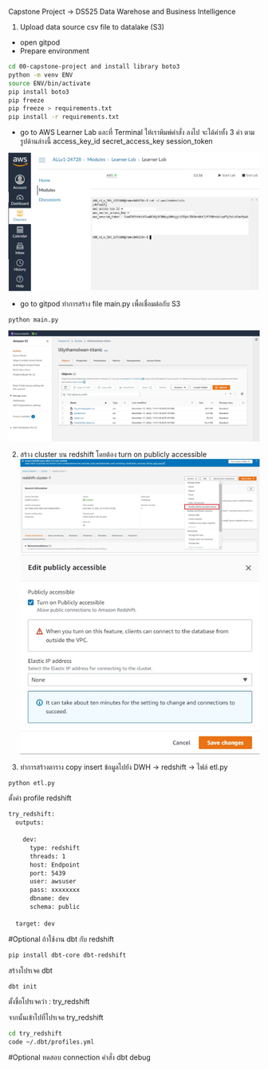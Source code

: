 Capstone Project -> DS525 Data Warehose and Business Intelligence
1. Upload data source csv file to datalake (S3)
- open gitpod 
- Prepare environment

```sh
cd 00-capstone-project and install library boto3
python -m venv ENV
source ENV/bin/activate
pip install boto3
pip freeze
pip freeze > requirements.txt
pip install -r requirements.txt
```

- go to AWS Learner Lab และที่ Terminal ให้เราพิมพ์คำสั่ง 
 ลงไป จะได้ค่าทั้ง 3 ค่า ตามรูปด้านล่างนี้
access_key_id
secret_access_key
session_token

![credential_aws](credential_aws.jpg)

- go to gitpod ทำการสร้าง file main.py เพื่อเชื่อมต่อกับ S3
```sh
python main.py
```
![s3_buckets](s3_buckets.jpg)

2. สร้าง cluster บน redshift โดยต้อง turn on publicly accessible 
![redshift_turnon_public](redshift_turnon_public.jpg)
![redshift_turnon_save](redshift_turnon_save.jpg)


3. ทำการสร้างตาราง copy insert ข้อมูลไปยัง DWH  -> redshift -> ไฟล์ etl.py
```sh
python etl.py
```
ตั้งค่า profile redshift
```sh
try_redshift:
  outputs:

    dev:
      type: redshift
      threads: 1
      host: Endpoint
      port: 5439
      user: awsuser
      pass: xxxxxxxx
      dbname: dev
      schema: public

  target: dev
```

#Optional ถ้าใช้งาน dbt กับ redshift
```sh
pip install dbt-core dbt-redshift
```
สร้างโปรเจค dbt 
```sh
dbt init
```
ตั้งชื่อโปรเจคว่า : try_redshift

จากนั้นเข้าไปที่โปรเจค try_redshift
```sh
cd try_redshift
code ~/.dbt/profiles.yml
```
#Optional ทดสอบ connection คำสั่ง
  dbt debug


